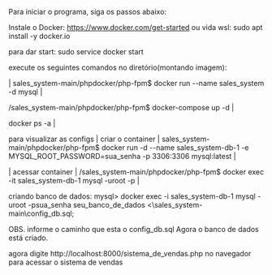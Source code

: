 Para iniciar o programa, siga os passos abaixo:

Instale o Docker: https://www.docker.com/get-started
ou vida wsl: sudo apt install -y docker.io

para dar start:
sudo service docker start

execute os seguintes comandos no diretório(montando imagem):

| sales_system-main/phpdocker/php-fpm$ docker run --name sales_system -d mysql | 

/sales_system-main/phpdocker/php-fpm$ docker-compose up -d | 

docker ps -a | 

para visualizar as configs |
criar o container 
| sales_system-main/phpdocker/php-fpm$ docker run -d --name sales_system-db-1 -e MYSQL_ROOT_PASSWORD=sua_senha -p 3306:3306 mysql:latest |

| acessar container | /sales_system-main/phpdocker/php-fpm$ docker exec -it sales_system-db-1 mysql -uroot -p |

criando banco de dados:
mysql> docker exec -i sales_system-db-1 mysql -uroot -psua_senha seu_banco_de_dados <\sales_system-main\config_db.sql;

OBS. informe o caminho que esta o config_db.sql
Agora o banco de dados está criado.

agora digite http://localhost:8000/sistema_de_vendas.php no navegador para acessar o sistema de vendas

